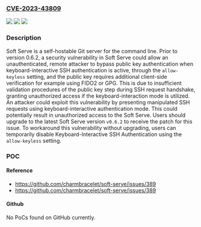 ### [CVE-2023-43809](https://cve.mitre.org/cgi-bin/cvename.cgi?name=CVE-2023-43809)
![](https://img.shields.io/static/v1?label=Product&message=soft-serve&color=blue)
![](https://img.shields.io/static/v1?label=Version&message=%3D%20%3C%200.6.2%20&color=brighgreen)
![](https://img.shields.io/static/v1?label=Vulnerability&message=CWE-287%3A%20Improper%20Authentication&color=brighgreen)

### Description

Soft Serve is a self-hostable Git server for the command line. Prior to version 0.6.2, a security vulnerability in Soft Serve could allow an unauthenticated, remote attacker to bypass public key authentication when keyboard-interactive SSH authentication is active, through the `allow-keyless` setting, and the public key requires additional client-side verification for example using FIDO2 or GPG. This is due to insufficient validation procedures of the public key step during SSH request handshake, granting unauthorized access if the keyboard-interaction mode is utilized. An attacker could exploit this vulnerability by presenting manipulated SSH requests using keyboard-interactive authentication mode. This could potentially result in unauthorized access to the Soft Serve. Users should upgrade to the latest Soft Serve version `v0.6.2` to receive the patch for this issue. To workaround this vulnerability without upgrading, users can temporarily disable Keyboard-Interactive SSH Authentication using the `allow-keyless` setting.

### POC

#### Reference
- https://github.com/charmbracelet/soft-serve/issues/389
- https://github.com/charmbracelet/soft-serve/issues/389

#### Github
No PoCs found on GitHub currently.

